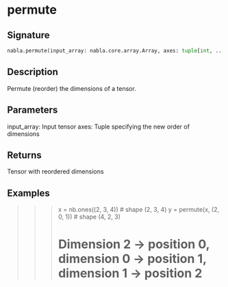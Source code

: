 # permute

## Signature

```python
nabla.permute(input_array: nabla.core.array.Array, axes: tuple[int, ...]) -> nabla.core.array.Array
```

## Description

Permute (reorder) the dimensions of a tensor.


## Parameters

input_array: Input tensor
axes: Tuple specifying the new order of dimensions


## Returns

Tensor with reordered dimensions


## Examples

>>> x = nb.ones((2, 3, 4))  # shape (2, 3, 4)
>>> y = permute(x, (2, 0, 1))  # shape (4, 2, 3)
>>> # Dimension 2 -> position 0, dimension 0 -> position 1, dimension 1 -> position 2

